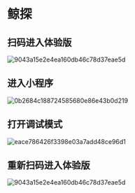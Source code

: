 # 鲸探


## 扫码进入体验版

![9043a15e2e4ea160db46c78d37eae5d](https://github.com/zhenyitech/jingtan/assets/6236022/7e70b390-cbb2-422e-90b8-d7ddd98ebd2e)


## 进入小程序

![0b2684c188724585680e86e43b0d219](https://github.com/zhenyitech/jingtan/assets/6236022/7cc32d13-59c5-4a8d-a15b-7eac6ec0a798)


## 打开调试模式

![eace786426f3398e03a7add48ce96d1](https://github.com/zhenyitech/jingtan/assets/6236022/bb440e8a-15b0-44e8-b214-3318bc271ce8)

## 重新扫码进入体验版

![9043a15e2e4ea160db46c78d37eae5d](https://github.com/zhenyitech/jingtan/assets/6236022/7e70b390-cbb2-422e-90b8-d7ddd98ebd2e)
